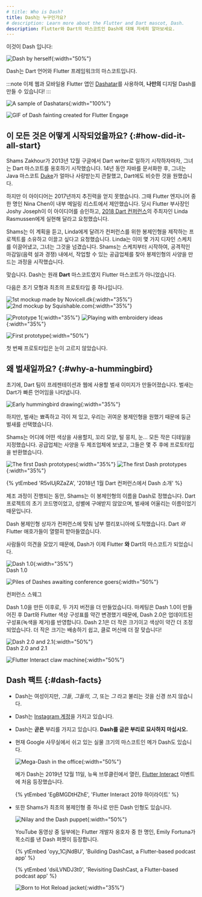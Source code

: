```yaml
---
# title: Who is Dash?
title: Dash는 누구인가요?
# description: Learn more about the Flutter and Dart mascot, Dash.
description: Flutter와 Dart의 마스코트인 Dash에 대해 자세히 알아보세요.
---
```


이것이 Dash 입니다:

![Dash by herself](/assets/images/dash/Dash.png){:width="50%"}<br>

Dash는 Dart 언어와 Flutter 프레임워크의 마스코트입니다.

:::note
이제 웹과 모바일용 Flutter 앱인 [Dashatar][]를 사용하여, **나만의** 디지털 Dash를 만들 수 있습니다!
:::

![A sample of Dashatars](/assets/images/dash/Dashatars.png){:width="100%"}<br>

![GIF of Dash fainting created for Flutter Engage](/assets/images/dash/dash-fainting.gif)

[Dashatar]: https://dashatar-dev.web.app/#/

## 이 모든 것은 어떻게 시작되었을까요? {:#how-did-it-all-start}

Shams Zakhour가 2013년 12월 구글에서 Dart writer로 일하기 시작하자마자, 
그녀는 Dart 마스코트를 옹호하기 시작했습니다. 
14년 동안 자바를 문서화한 후, 그녀는 Java 마스코트 [Duke][Duke]가 얼마나 사랑받는지 관찰했고, 
Dart에도 비슷한 것을 원했습니다.

[Duke]: https://www.oracle.com/java/duke.html

하지만 이 아이디어는 2017년까지 추진력을 얻지 못했습니다. 
그때 Flutter 엔지니어 중 한 명인 Nina Chen이 내부 메일링 리스트에서 제안했습니다. 
당시 Flutter 부사장인 Joshy Joseph이 이 아이디어를 승인하고, 
[2018 Dart 컨퍼런스][2018 Dart Conference]의 주최자인 Linda Rasmussen에게 실현해 달라고 요청했습니다.

[2018 Dart Conference]: https://events.dartlang.org/2018/dartconf/

Shams는 이 계획을 듣고, Linda에게 달려가 컨퍼런스를 위한 봉제인형을 제작하는 프로젝트를 소유하고 이끌고 싶다고 요청했습니다. 
Linda는 이미 몇 가지 디자인 스케치를 이끌어냈고, 그녀는 그것을 넘겼습니다. 
Shams는 스케치부터 시작하여, 공격적인 마감일(음력 설과 경쟁) 내에서, 
작업할 수 있는 공급업체를 찾아 봉제인형의 사양을 만드는 과정을 시작했습니다.

맞습니다. Dash는 원래 **Dart** 마스코트였지 Flutter 마스코트가 아니었습니다.

다음은 초기 모형과 최초의 프로토타입 중 하나입니다.

![1st mockup made by Novicell.dk](/assets/images/dash/early-dash-sketches.png){:width="35%"} ![2nd mockup by Squishable.com](/assets/images/dash/early-dash-sketches2.jpg){:width="35%"}<br>

![Prototype 1](/assets/images/dash/early-dash-sketches3.jpg){:width="35%"} ![Playing with embroidery ideas](/assets/images/dash/early-dash-sketches4.jpg){:width="35%"}<br>

![First prototype](/assets/images/dash/early-dash-sketches5.jpg){:width="50%"}<br>

첫 번째 프로토타입은 눈이 고르지 않았습니다.

## 왜 벌새일까요? {:#why-a-hummingbird}

초기에, Dart 팀이 프레젠테이션과 웹에 사용할 벌새 이미지가 만들어졌습니다. 
벌새는 Dart가 빠른 언어임을 나타냅니다.

![Early hummingbird drawing](/assets/images/dash/DartHummingbird.jpg){:width="35%"}<br>

하지만, 벌새는 뾰족하고 각이 져 있고, 우리는 귀여운 봉제인형을 원했기 때문에 둥근 벌새를 선택했습니다.

Shams는 어디에 어떤 색상을 사용할지, 꼬리 모양, 털 뭉치, 눈... 모든 작은 디테일을 지정했습니다. 
공급업체는 사양을 두 제조업체에 보냈고, 그들은 몇 주 후에 프로토타입을 반환했습니다.

![The first Dash prototypes](/assets/images/dash/dash-prototypes.jpg){:width="35%"} ![The first Dash prototypes](/assets/images/dash/dash-prototypes2.jpg){:width="35%"}<br>

{% ytEmbed 'R5vIUjRZaZA', '2018년 1월 Dart 컨퍼런스에서 Dash 소개' %}

제조 과정이 진행되는 동안, Shams는 이 봉제인형의 이름을 Dash로 정했습니다. 
Dart 프로젝트의 초기 코드명이었고, 성별에 구애받지 않았으며, 벌새에 어울리는 이름이었기 때문입니다.

Dash 봉제인형 상자가 컨퍼런스에 맞춰 남부 캘리포니아에 도착했습니다. 
Dart _와_ Flutter 애호가들이 열렬히 받아들였습니다.

사람들이 의견을 모았기 때문에, Dash가 이제 Flutter **와** Dart의 마스코트가 되었습니다.

![Dash 1.0](/assets/images/dash/dash-1.0.jpg){:width="35%"}<br>
Dash 1.0

![Piles of Dashes awaiting conference goers](/assets/images/dash/dash-conference-swag.jpg){:width="50%"}<br>

컨퍼런스 스웨그

Dash 1.0을 만든 이후로, 두 가지 버전을 더 만들었습니다. 
마케팅은 Dash 1.0이 만들어진 후 Dart와 Flutter 색상 구성표를 약간 변경했기 때문에, 
Dash 2.0은 업데이트된 구성표(녹색을 제거)를 반영합니다. 
Dash 2.1은 더 작은 크기이고 색상이 약간 더 조정되었습니다. 
더 작은 크기는 배송하기 쉽고, 클로 머신에 더 잘 맞습니다!

![Dash 2.0 and 2.1](/assets/images/dash/BigDashAndLittleDash.png){:width="50%"}<br>
Dash 2.0 and 2.1

![Flutter Interact claw machine](/assets/images/dash/DashClawMachine.png){:width="50%"}<br>

## Dash 팩트 {:#dash-facts}

* Dash는 여성이지만, _그들_, _그들의_, _그_, 또는 _그_ 라고 불리는 것을 신경 쓰지 않습니다.
* Dash는 [Instagram 계정][Instagram account]을 가지고 있습니다.
* Dash는 **곧은** 부리를 가지고 있습니다. **Dash를 굽은 부리로 묘사하지 마십시오.**
* 현재 Google 사무실에서 쉬고 있는 실물 크기의 마스코트인 메가 Dash도 있습니다.
  
  ![Mega-Dash in the office](/assets/images/dash/MegaDashChilling.png){:width="50%"}
  
  메가 Dash는 2019년 12월 11일, 뉴욕 브루클린에서 열린, 
  [Flutter Interact][] 이벤트에 처음 등장했습니다.

  {% ytEmbed 'EgBMGDtHZhE', 'Flutter Interact 2019 하이라이트' %}
  
* 또한 Shams가 최초의 봉제인형 중 하나로 만든 Dash 인형도 있습니다. 
  
  ![Nilay and the Dash puppet](/assets/images/dash/NilayDashPuppet.png){:width="50%"}
  
  YouTube 동영상 중 일부에는 Flutter 개발자 옹호자 중 한 명인, 
  Emily Fortuna가 목소리를 낸 Dash 퍼펫이 등장합니다.

  {% ytEmbed 'oyy_1CjNdBU', 'Building DashCast, a Flutter-based podcast app' %}

  {% ytEmbed 'dsiLVNDJ3t0', 'Revisiting DashCast, a Flutter-based podcast app' %}

  ![Born to Hot Reload jacket](/assets/images/dash/ShamsDashJacket.png){:width="35%"}

[Flutter Interact]: {{site.yt.playlist}}PLjxrf2q8roU0o0wKRJTjyN0pSUA6TI8lg
[Instagram account]: https://www.instagram.com/dash_the_dartlang_plushy/
